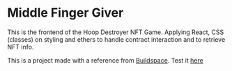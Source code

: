 # Middle Finger Giver

This is the frontend of the Hoop Destroyer NFT Game. Applying React, CSS (classes) on styling and ethers to handle contract interaction and to retrieve NFT info.

This is a project made with a reference from [Buildspace](https://t.co/bJftHYdTdW?amp=1).
Test it [here](https://hoop-destroyer-game.nestorolivaresh.repl.co/)
